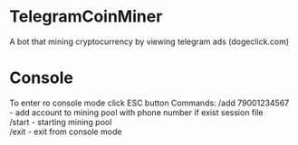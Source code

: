 # TelegramCoinMiner
A bot that mining cryptocurrency by viewing telegram ads (dogeclick.com)

# Console
To enter ro console mode click ESC button
Commands:
/add 79001234567 - add account to mining pool with phone number if exist session file  
/start - starting mining pool  
/exit - exit from console mode  
